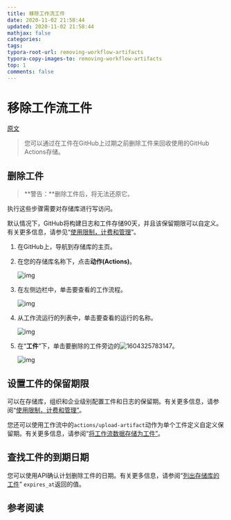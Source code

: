 ```yaml
---
title: 移除工作流工件
date: 2020-11-02 21:58:44
updated: 2020-11-02 21:58:44
mathjax: false
categories: 
tags:
typora-root-url: removing-workflow-artifacts
typora-copy-images-to: removing-workflow-artifacts
top: 1
comments: false
---
```



# 移除工作流工件

[原文](https://docs.github.com/en/free-pro-team@latest/actions/managing-workflow-runs/removing-workflow-artifacts)

> 您可以通过在工件在GitHub上过期之前删除工件来回收使用的GitHub Actions存储。 



## 删除工件

> **警告：**删除工件后，将无法还原它。

执行这些步骤需要对存储库进行写访问。

默认情况下，GitHub将构建日志和工件存储90天，并且该保留期限可以自定义。有关更多信息，请参见“[使用限制，计费和管理](https://docs.github.com/en/free-pro-team@latest/actions/reference/usage-limits-billing-and-administration#artifact-and-log-retention-policy)”。

1. 在GitHub上，导航到存储库的主页。

2. 在您的存储库名称下，点击**动作(Actions)**。

   ![img](/actions-tab.png) 

3. 在左侧边栏中，单击要查看的工作流程。  

   ![img](/workflow-sidebar.png) 

4. 从工作流运行的列表中，单击要查看的运行的名称。 

   ![img](/run-name.png) 

5. 在“**工件**”下，单击要删除的工件旁边的![1604325783147](/1604325783147.png)。 

   ![img](/actions-delete-artifact.png) 

   

## 设置工件的保留期限

可以在存储库，组织和企业级别配置工件和日志的保留期。有关更多信息，请参阅“[使用限制，计费和管理”](https://docs.github.com/en/free-pro-team@latest/actions/reference/usage-limits-billing-and-administration#artifact-and-log-retention-policy)。

您还可以使用工作流中的`actions/upload-artifact`动作为单个工件定义自定义保留期。有关更多信息，请参阅“[将工作流数据存储为工件”](https://docs.github.com/en/free-pro-team@latest/actions/guides/storing-workflow-data-as-artifacts#configuring-a-custom-artifact-retention-period)。

## 查找工件的到期日期

您可以使用API确认计划删除工件的日期。有关更多信息，请参阅“[列出存储库的工件](https://docs.github.com/en/free-pro-team@latest/rest/reference/actions#artifacts)”  `expires_at`返回的值。



## 参考阅读


